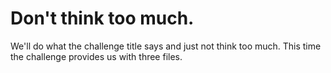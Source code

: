 #  Don't think too much. 

We'll do what the challenge title says and just not think too much. This time the challenge provides us with three files. 
